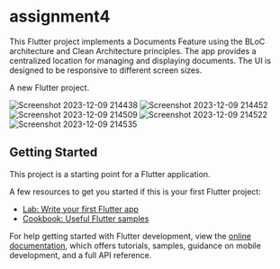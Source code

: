 # assignment4

This Flutter project implements a Documents Feature using the BLoC architecture and Clean Architecture principles. The app provides a centralized location for managing and displaying documents. The UI is designed to be responsive to different screen sizes.

A new Flutter project.

![Screenshot 2023-12-09 214438](https://github.com/sprathamesh/assignment4/assets/89856720/e479649d-97ac-414d-b704-af3424f03e29)
![Screenshot 2023-12-09 214452](https://github.com/sprathamesh/assignment4/assets/89856720/ed77e82b-14b4-43ca-9ad0-f7c9cd5bbaac)
![Screenshot 2023-12-09 214509](https://github.com/sprathamesh/assignment4/assets/89856720/fae20c76-fdc4-473b-9864-2a341ad496c9)
![Screenshot 2023-12-09 214522](https://github.com/sprathamesh/assignment4/assets/89856720/036ccd57-0ae5-4d96-8544-b1182280c43d)
![Screenshot 2023-12-09 214535](https://github.com/sprathamesh/assignment4/assets/89856720/3082f9cf-ea2b-4808-a32c-080a90e23c75)

## Getting Started

This project is a starting point for a Flutter application.

A few resources to get you started if this is your first Flutter project:

- [Lab: Write your first Flutter app](https://docs.flutter.dev/get-started/codelab)
- [Cookbook: Useful Flutter samples](https://docs.flutter.dev/cookbook)

For help getting started with Flutter development, view the
[online documentation](https://docs.flutter.dev/), which offers tutorials,
samples, guidance on mobile development, and a full API reference.
